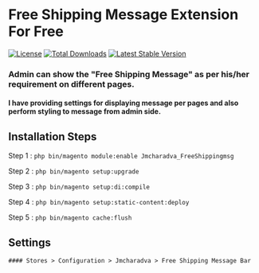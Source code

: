 
# Free Shipping Message Extension For Free

[![License](https://poser.pugx.org/jmcharadva/freeshippingmsg/license)](https://packagist.org/packages/jmcharadva/freeshippingmsg)
[![Total Downloads](https://poser.pugx.org/jmcharadva/freeshippingmsg/downloads)](https://packagist.org/packages/jmcharadva/freeshippingmsg)
[![Latest Stable Version](https://poser.pugx.org/jmcharadva/freeshippingmsg/v/stable)](https://packagist.org/packages/jmcharadva/freeshippingmsg)

### Admin can show the "Free Shipping Message" as per his/her requirement on different pages.

#### I have providing settings for displaying message per pages and also perform styling to message from admin side.


## Installation Steps

Step 1 : `php bin/magento module:enable Jmcharadva_FreeShippingmsg`

Step 2 : `php bin/magento setup:upgrade`

Step 3 : `php bin/magento setup:di:compile`

Step 4 : `php bin/magento setup:static-content:deploy`

Step 5 : `php bin/magento cache:flush`


## Settings
	
	#### Stores > Configuration > Jmcharadva > Free Shipping Message Bar
